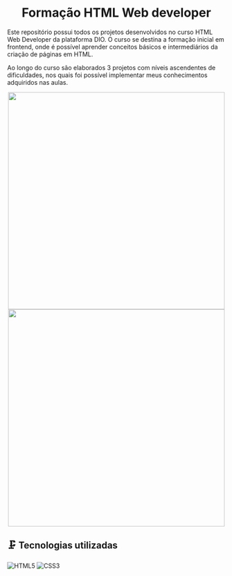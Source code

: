 <h1 align="center">Formação HTML Web developer</h1>

Este repositório possui todos os projetos desenvolvidos no curso HTML Web Developer da plataforma DIO. O curso se destina a formação inicial em frontend, onde é possível aprender conceitos básicos e intermediários da criação de páginas em HTML.

Ao longo do curso são elaborados 3 projetos com níveis ascendentes de dificuldades, nos quais foi possível implementar meus conhecimentos adquiridos nas aulas. 

<p align="center">
  <img src="https://github.com/vicfior/devhtml_dio/assets/104793741/4115d6f3-7b6b-4596-aaba-9d1e05c12f0d" width="500px"/>
  <img src="https://github.com/vicfior/devhtml_dio/blob/392ecb5494205feae2fafa25f3a1da7235d08978/projetos/Segundo%20Projeto/imagens/index.png" width="500px"/> 
</p>

## :clamp: Tecnologias utilizadas
![HTML5](https://img.shields.io/badge/HTML5-E34F26?style=for-the-badge&logo=html5&logoColor=white)  ![CSS3](https://img.shields.io/badge/CSS3-1572B6?style=for-the-badge&logo=css3&logoColor=white)
